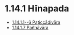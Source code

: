 # 1.14.1 Hīnapada

* [1.14.1.1--6 Paṭiccādivāra](1.14.1/1.14.1.1--6.md)
* [1.14.1.7 Pañhāvāra](1.14.1/1.14.1.7.md)
